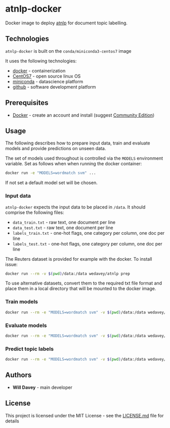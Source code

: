 # atnlp-docker

Docker image to deploy [atnlp](https://github.com/wedavey/atnlp) for document topic labelling.

## Technologies

`atnlp-docker` is built on the `conda/miniconda3-centos7` image

It uses the following technologies: 

- [docker](https://www.docker.com/) - containerization
- [CentOS7](https://www.centos.org/) - open source linux OS
- [miniconda](https://conda.io/miniconda.html) - datascience platform 
- [github](https://github.com/) - software development platform


## Prerequisites

- [Docker](https://www.docker.com/) - create an account and install (suggest [Community Edition](https://www.docker.com/community-edition))

## Usage

The following describes how to prepare input data, train and evaluate models
and provide predictions on unseen data. 

The set of models used throughout is controlled via 
the `MODELS` environment variable. Set as follows when when running the docker container:  
```bash
docker run -e "MODELS=wordmatch svm" ...
```   
If not set a default model set will be chosen.


### Input data
`atnlp-docker` expects the input data to be placed in 
`/data`. It should comprise the following
files: 
- `data_train.txt` - raw text, one document per line
- `data_test.txt` - raw text, one document per line
- `labels_train.txt` - one-hot flags, one category per column, one doc per line
- `labels_test.txt` - one-hot flags, one category per column, one doc per line   

The Reuters dataset is provided for example with the docker. 
To install issue:
```bash
docker run --rm -v $(pwd)/data:/data wedavey/atnlp prep
```

To use alternative datasets, convert them to the required 
txt file format and place them in a local directory
that will be mounted to the docker image. 


### Train models

```bash
docker run --rm -e "MODELS=wordmatch svm" -v $(pwd)/data:/data wedavey/atnlp train 
```

### Evaluate models

```bash
docker run --rm -e "MODELS=wordmatch svm" -v $(pwd)/data:/data wedavey/atnlp eval
```


### Predict topic labels

```bash
docker run --rm -e "MODELS=wordmatch svm" -v $(pwd)/data:/data wedavey/atnlp eval
```

## Authors

- **Will Davey** - main developer

## License

This project is licensed under the MIT License - see the [LICENSE.md](LICENSE.md) file for details


